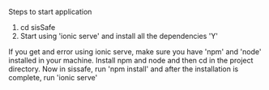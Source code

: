 Steps to start application

1. cd sisSafe
2. Start using 'ionic serve' and install all the dependencies 'Y'
 
If you get and error using ionic serve, make sure you have 'npm' and 'node' installed in your machine. 
Install npm and node and then cd in the project directory.
Now in sissafe, run 'npm install'
and after the installation is complete, run 'ionic serve'
